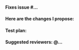 #### Fixes issue #...

#### Here are the changes I propose:

#### Test plan:

#### Suggested reviewers: @...
